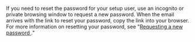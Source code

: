 If you need to reset the password for your setup user, use an incognito or private browsing window to request a new password. When the email arrives with the link to reset your password, copy the link into your browser. For more information on resetting your password, see "[Requesting a new password ](/github/authenticating-to-github/keeping-your-account-and-data-secure/updating-your-github-access-credentials#requesting-a-new-password)."
